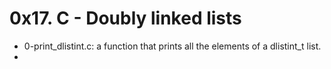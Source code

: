# 0x17. C - Doubly linked lists

* 0-print_dlistint.c: a function that prints all the elements of a dlistint_t list.
* 